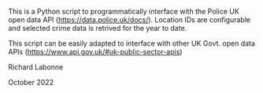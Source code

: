 This is a Python script to programmatically interface with the Police UK open data API (https://data.police.uk/docs/). Location IDs are configurable and selected crime data is retrived for the year to date. 

This script can be easily adapted to interface with other UK Govt. open data APIs (https://www.api.gov.uk/#uk-public-sector-apis)

Richard Labonne

October 2022
